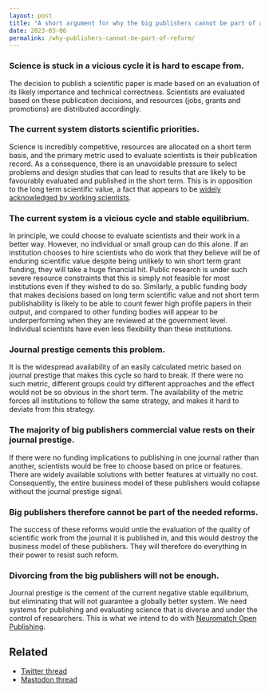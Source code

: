 ```yaml
---
layout: post
title: "A short argument for why the big publishers cannot be part of a publishing reform effort"
date: 2023-03-06
permalink: /why-publishers-cannot-be-part-of-reform/
---
```


### Science is stuck in a vicious cycle it is hard to escape from.

The decision to publish a scientific paper is made based on an evaluation of its likely importance and technical correctness. Scientists are evaluated based on these publication decisions, and resources (jobs, grants and promotions) are distributed accordingly.

### The current system distorts scientific priorities.

Science is incredibly competitive, resources are allocated on a short term basis, and the primary metric used to evaluate scientists is their publication record. As a consequence, there is an unavoidable pressure to select problems and design studies that can lead to results that are likely to be favourably evaluated and published in the short term. This is in opposition to the long term scientific value, a fact that appears to be [widely acknowledged by working scientists](https://www.vox.com/2016/7/14/12016710/science-challeges-research-funding-peer-review-process).

### The current system is a vicious cycle and stable equilibrium.

In principle, we could choose to evaluate scientists and their work in a better way. However, no individual or small group can do this alone. If an institution chooses to hire scientists who do work that they believe will be of enduring scientific value despite being unlikely to win short term grant funding, they will take a huge financial hit. Public research is under such severe resource constraints that this is simply not feasible for most institutions even if they wished to do so. Similarly, a public funding body that makes decisions based on long term scientific value and not short term publishability is likely to be able to count fewer high profile papers in their output, and compared to other funding bodies will appear to be underperforming when they are reviewed at the government level. Individual scientists have even less flexibility than these institutions.

### Journal prestige cements this problem.

It is the widespread availability of an easily calculated metric based on journal prestige that makes this cycle so hard to break. If there were no such metric, different groups could try different approaches and the effect would not be so obvious in the short term. The availability of the metric forces all institutions to follow the same strategy, and makes it hard to deviate from this strategy.

### The majority of big publishers commercial value rests on their journal prestige.

If there were no funding implications to publishing in one journal rather than another, scientists would be free to choose based on price or features. There are widely available solutions with better features at virtually no cost. Consequently, the entire business model of these publishers would collapse without the journal prestige signal.

### Big publishers therefore cannot be part of the needed reforms.

The success of these reforms would untie the evaluation of the quality of scientific work from the journal it is published in, and this would destroy the business model of these publishers. They will therefore do everything in their power to resist such reform.

### Divorcing from the big publishers will not be enough.

Journal prestige is the cement of the current negative stable equilibrium, but eliminating that will not guarantee a globally better system. We need systems for publishing and evaluating science that is diverse and under the control of researchers. This is what we intend to do with [Neuromatch Open Publishing](https://nmop.io/).

## Related

* [Twitter thread](https://twitter.com/neuralreckoning/status/1632793894227173376)
* [Mastodon thread](https://neuromatch.social/@neuralreckoning/109977458632197766)